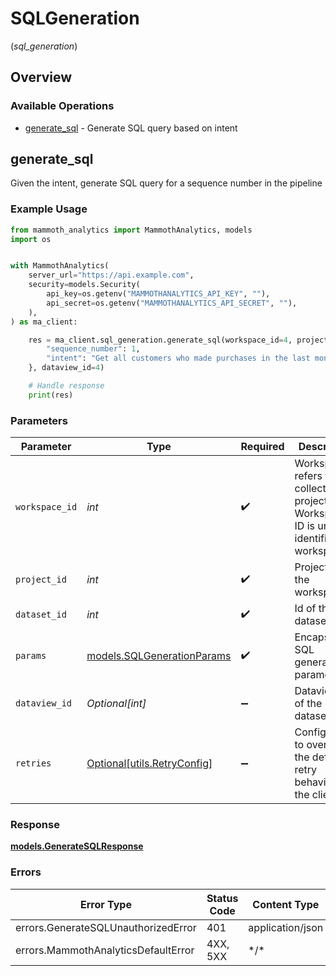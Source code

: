 # SQLGeneration
(*sql_generation*)

## Overview

### Available Operations

* [generate_sql](#generate_sql) - Generate SQL query based on intent

## generate_sql

Given the intent, generate SQL query for a sequence number in the pipeline

### Example Usage

<!-- UsageSnippet language="python" operationID="GenerateSql" method="post" path="/workspaces/{workspace_id}/projects/{project_id}/sql_generation" -->
```python
from mammoth_analytics import MammothAnalytics, models
import os


with MammothAnalytics(
    server_url="https://api.example.com",
    security=models.Security(
        api_key=os.getenv("MAMMOTHANALYTICS_API_KEY", ""),
        api_secret=os.getenv("MAMMOTHANALYTICS_API_SECRET", ""),
    ),
) as ma_client:

    res = ma_client.sql_generation.generate_sql(workspace_id=4, project_id=4, dataset_id=121, params={
        "sequence_number": 1,
        "intent": "Get all customers who made purchases in the last month",
    }, dataview_id=4)

    # Handle response
    print(res)

```

### Parameters

| Parameter                                                                                      | Type                                                                                           | Required                                                                                       | Description                                                                                    | Example                                                                                        |
| ---------------------------------------------------------------------------------------------- | ---------------------------------------------------------------------------------------------- | ---------------------------------------------------------------------------------------------- | ---------------------------------------------------------------------------------------------- | ---------------------------------------------------------------------------------------------- |
| `workspace_id`                                                                                 | *int*                                                                                          | :heavy_check_mark:                                                                             | Workspace refers to a collection of projects. Workspace ID is unique identifier for workspace. | 4                                                                                              |
| `project_id`                                                                                   | *int*                                                                                          | :heavy_check_mark:                                                                             | Project ID of the workspace                                                                    | 4                                                                                              |
| `dataset_id`                                                                                   | *int*                                                                                          | :heavy_check_mark:                                                                             | Id of the dataset                                                                              | 121                                                                                            |
| `params`                                                                                       | [models.SQLGenerationParams](../../models/sqlgenerationparams.md)                              | :heavy_check_mark:                                                                             | Encapsulated SQL generation parameters                                                         |                                                                                                |
| `dataview_id`                                                                                  | *Optional[int]*                                                                                | :heavy_minus_sign:                                                                             | Dataview ID of the dataset                                                                     | 4                                                                                              |
| `retries`                                                                                      | [Optional[utils.RetryConfig]](../../models/utils/retryconfig.md)                               | :heavy_minus_sign:                                                                             | Configuration to override the default retry behavior of the client.                            |                                                                                                |

### Response

**[models.GenerateSQLResponse](../../models/generatesqlresponse.md)**

### Errors

| Error Type                          | Status Code                         | Content Type                        |
| ----------------------------------- | ----------------------------------- | ----------------------------------- |
| errors.GenerateSQLUnauthorizedError | 401                                 | application/json                    |
| errors.MammothAnalyticsDefaultError | 4XX, 5XX                            | \*/\*                               |